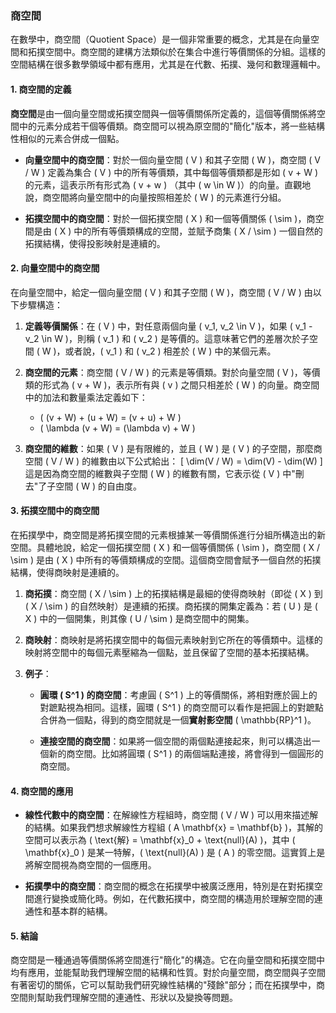 ### 商空間

在數學中，商空間（Quotient Space）是一個非常重要的概念，尤其是在向量空間和拓撲空間中。商空間的建構方法類似於在集合中進行等價關係的分組。這樣的空間結構在很多數學領域中都有應用，尤其是在代數、拓撲、幾何和數理邏輯中。

#### 1. 商空間的定義

**商空間**是由一個向量空間或拓撲空間與一個等價關係所定義的，這個等價關係將空間中的元素分成若干個等價類。商空間可以視為原空間的"簡化"版本，將一些結構性相似的元素合併成一個點。

- **向量空間中的商空間**：對於一個向量空間 \( V \) 和其子空間 \( W \)，商空間 \( V / W \) 定義為集合 \( V \) 中的所有等價類，其中每個等價類都是形如 \( v + W \) 的元素，這表示所有形式為 \( v + w \) （其中 \( w \in W \)）的向量。直觀地說，商空間將向量空間中的向量按照相差於 \( W \) 的元素進行分組。

- **拓撲空間中的商空間**：對於一個拓撲空間 \( X \) 和一個等價關係 \( \sim \)，商空間是由 \( X \) 中的所有等價類構成的空間，並賦予商集 \( X / \sim \) 一個自然的拓撲結構，使得投影映射是連續的。

#### 2. 向量空間中的商空間

在向量空間中，給定一個向量空間 \( V \) 和其子空間 \( W \)，商空間 \( V / W \) 由以下步驟構造：

1. **定義等價關係**：在 \( V \) 中，對任意兩個向量 \( v_1, v_2 \in V \)，如果 \( v_1 - v_2 \in W \)，則稱 \( v_1 \) 和 \( v_2 \) 是等價的。這意味著它們的差層次於子空間 \( W \)，或者說，\( v_1 \) 和 \( v_2 \) 相差於 \( W \) 中的某個元素。

2. **商空間的元素**：商空間 \( V / W \) 的元素是等價類。對於向量空間 \( V \)，等價類的形式為 \( v + W \)，表示所有與 \( v \) 之間只相差於 \( W \) 的向量。商空間中的加法和數量乘法定義如下：
   - \( (v + W) + (u + W) = (v + u) + W \)
   - \( \lambda (v + W) = (\lambda v) + W \)

3. **商空間的維數**：如果 \( V \) 是有限維的，並且 \( W \) 是 \( V \) 的子空間，那麼商空間 \( V / W \) 的維數由以下公式給出：
   \[
   \dim(V / W) = \dim(V) - \dim(W)
   \]
   這是因為商空間的維數與子空間 \( W \) 的維數有關，它表示從 \( V \) 中"刪去"了子空間 \( W \) 的自由度。

#### 3. 拓撲空間中的商空間

在拓撲學中，商空間是將拓撲空間的元素根據某一等價關係進行分組所構造出的新空間。具體地說，給定一個拓撲空間 \( X \) 和一個等價關係 \( \sim \)，商空間 \( X / \sim \) 是由 \( X \) 中所有的等價類構成的空間。這個商空間會賦予一個自然的拓撲結構，使得商映射是連續的。

1. **商拓撲**：商空間 \( X / \sim \) 上的拓撲結構是最細的使得商映射（即從 \( X \) 到 \( X / \sim \) 的自然映射）是連續的拓撲。商拓撲的開集定義為：若 \( U \) 是 \( X \) 中的一個開集，則其像 \( U / \sim \) 是商空間中的開集。

2. **商映射**：商映射是將拓撲空間中的每個元素映射到它所在的等價類中。這樣的映射將空間中的每個元素壓縮為一個點，並且保留了空間的基本拓撲結構。

3. **例子**：
   - **圓環 \( S^1 \) 的商空間**：考慮圓 \( S^1 \) 上的等價關係，將相對應於圓上的對蹠點視為相同。這樣，圓環 \( S^1 \) 的商空間可以看作是把圓上的對蹠點合併為一個點，得到的商空間就是一個**實射影空間** \( \mathbb{RP}^1 \)。

   - **連接空間的商空間**：如果將一個空間的兩個點連接起來，則可以構造出一個新的商空間。比如將圓環 \( S^1 \) 的兩個端點連接，將會得到一個圓形的商空間。

#### 4. 商空間的應用

- **線性代數中的商空間**：在解線性方程組時，商空間 \( V / W \) 可以用來描述解的結構。如果我們想求解線性方程組 \( A \mathbf{x} = \mathbf{b} \)，其解的空間可以表示為 \( \text{解} = \mathbf{x}_0 + \text{null}(A) \)，其中 \( \mathbf{x}_0 \) 是某一特解，\( \text{null}(A) \) 是 \( A \) 的零空間。這實質上是將解空間視為商空間的一個應用。

- **拓撲學中的商空間**：商空間的概念在拓撲學中被廣泛應用，特別是在對拓撲空間進行變換或簡化時。例如，在代數拓撲中，商空間的構造用於理解空間的連通性和基本群的結構。

#### 5. 結論

商空間是一種通過等價關係將空間進行"簡化"的構造。它在向量空間和拓撲空間中均有應用，並能幫助我們理解空間的結構和性質。對於向量空間，商空間與子空間有著密切的關係，它可以幫助我們研究線性結構的"殘餘"部分；而在拓撲學中，商空間則幫助我們理解空間的連通性、形狀以及變換等問題。